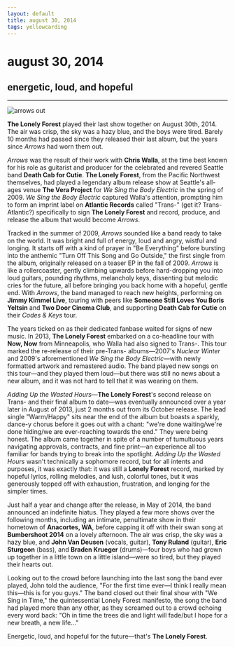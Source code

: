 ```yaml
---
layout: default
title: august 30, 2014
tags: yellowcarding
---
```


# august 30, 2014

## energetic, loud, and hopeful

****

<img src="../assets/images/yc/august302014/bumbershoot.jpg" alt="arrows out" class="yc-img">

**The Lonely Forest** played their last show together on August 30th, 2014. The air was crisp, the sky was a hazy blue, and the boys were tired. Barely 10 months had passed since they released their last album, but the years since _Arrows_ had worn them out.

_Arrows_ was the result of their work with **Chris Walla**, at the time best known for his role as guitarist and producer for the celebrated and revered Seattle band **Death Cab for Cutie**. **The Lonely Forest**, from the Pacific Northwest themselves, had played a legendary album release show at Seattle's all-ages venue **The Vera Project** for _We Sing the Body Electric_ in the spring of 2009. _We Sing the Body Electric_ captured Walla's attention, prompting him to form an imprint label on **Atlantic Records** called "Trans-" (get it? Trans-Atlantic?) specifically to sign **The Lonely Forest** and record, produce, and release the album that would become _Arrows_.

Tracked in the summer of 2009, _Arrows_ sounded like a band ready to take on the world. It was bright and full of energy, loud and angry, wistful and longing. It starts off with a kind of prayer in "Be Everything" before bursting into the anthemic "Turn Off This Song and Go Outside," the first single from the album, originally released on a teaser EP in the fall of 2009. _Arrows_ is like a rollercoaster, gently climbing upwards before hard-dropping you into loud guitars, pounding rhythms, melancholy keys, dissenting but melodic cries for the future, all before bringing you back home with a hopeful, gentle end. With _Arrows_, the band managed to reach new heights, performing on **Jimmy Kimmel Live**, touring with peers like **Someone Still Loves You Boris Yeltsin** and **Two Door Cinema Club**, and supporting **Death Cab for Cutie** on their _Codes & Keys_ tour.

The years ticked on as their dedicated fanbase waited for signs of new music. In 2013, **The Lonely Forest** embarked on a co-headline tour with **Now, Now** from Minneapolis, who Walla had also signed to Trans-. This tour marked the re-release of their pre-Trans- albums—2007's _Nuclear Winter_ and 2009's aforementioned _We Sing the Body Electric_—with newly formatted artwork and remastered audio. The band played new songs on this tour—and they played them loud—but there was still no news about a new album, and it was not hard to tell that it was wearing on them.

_Adding Up the Wasted Hours_—**The Lonely Forest**'s second release on Trans- and their final album to date—was eventually announced over a year later in August of 2013, just 2 months out from its October release. The lead single "Warm/Happy" sits near the end of the album but boasts a sparkly, dance-y chorus before it goes out with a chant: "we're done waiting/we're done hiding/we are ever-reaching towards the end." They were being honest. The album came together in spite of a number of tumultuous years navigating approvals, contracts, and fine print—an experience all too familiar for bands trying to break into the spotlight. _Adding Up the Wasted Hours_ wasn't technically a sophomore record, but for all intents and purposes, it was exactly that: it was still a **Lonely Forest** record, marked by hopeful lyrics, rolling melodies, and lush, colorful tones, but it was generously topped off with exhaustion, frustration, and longing for the simpler times.

Just half a year and change after the release, in May of 2014, the band announced an indefinite hiatus. They played a few more shows over the following months, including an intimate, penultimate show in their hometown of **Anacortes, WA**, before capping it off with their swan song at **Bumbershoot 2014** on a lovely afternoon. The air was crisp, the sky was a hazy blue, and **John Van Deusen** (vocals, guitar), **Tony Ruland** (guitar), **Eric Sturgeon** (bass), and **Braden Krueger** (drums)—four boys who had grown up together in a little town on a little island—were so tired, but they played their hearts out.

Looking out to the crowd before launching into the last song the band ever played, John told the audience, "For the first time ever—I think I really mean this—this is for you guys." The band closed out their final show with "We Sing in Time," the quintessential Lonely Forest manifesto, the song the band had played more than any other, as they screamed out to a crowd echoing every word back: "Oh in time the trees die and light will fade/but I hope for a new breath, a new life..." 

Energetic, loud, and hopeful for the future—that's **The Lonely Forest**.